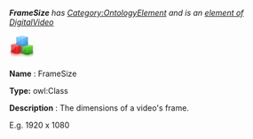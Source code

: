 ___FrameSize__ 
 has
 [Category:OntologyElement](../../Category/OntologyElement "Category:OntologyElement") 
 and is an
 [element of](../../Property/ElementOf "Property:ElementOf") 
[DigitalVideo](../../Submissions/DigitalVideo "Submissions:DigitalVideo")_




  





[![Class](../public/images/thumb/2/27/Class.gif/45px-Class.gif)](../../Image/Class.gif "Class")


__Name__ 
 : FrameSize
 



__Type:__ 
 owl:Class
 



__Description__ 
 : The dimensions of a video's frame.
 



 E.g. 1920 x 1080